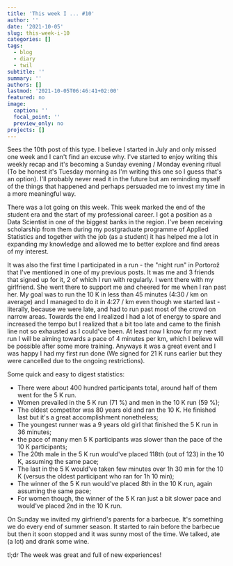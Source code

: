 ```yaml
---
title: 'This week I ... #10'
author: ''
date: '2021-10-05'
slug: this-week-i-10
categories: []
tags:
  - blog
  - diary
  - twil
subtitle: ''
summary: ''
authors: []
lastmod: '2021-10-05T06:46:41+02:00'
featured: no
image:
  caption: ''
  focal_point: ''
  preview_only: no
projects: []
---
```


Sees the 10th post of this type. I believe I started in July and only missed one week and I can't find an excuse why. I've started to enjoy writing this weekly recap and it's becoming a Sunday evening / Monday evening ritual (To be honest it's Tuesday morning as I'm writing this one so I guess that's an option). I'll probably never read it in the future but am reminding myself of the things that happened and perhaps persuaded me to invest my time in a more meaningful way.

There was a lot going on this week. This week marked the end of the student era and the start of my professional career. I got a position as a Data Scientist in one of the biggest banks in the region. I've been receiving scholarship from them during my postgraduate programme of Applied Statistics and together with the job (as a student) it has helped me a lot in expanding my knowledge and allowed me to better explore and find areas of my interest. 

It was also the first time I participated in a run - the "night run" in Portorož that I've mentioned in one of my previous posts. It was me and 3 friends that signed up for it, 2 of which I run with regularly. I went there with my girlfriend. She went there to support me and cheered for me when I ran past her. My goal was to run the 10 K in less than 45 minutes (4:30 / km on average) and I managed to do it in 4:27 / km even though we started last - literally, because we were late, and had to run past most of the crowd on narrow areas. Towards the end I realized I had a lot of energy to spare and increased the tempo but I realized that a bit too late and came to the finish line not so exhausted as I could've been. At least now I know for my next run I will be aiming towards a pace of 4 minutes per km, which I believe will be possible after some more training. Anyways it was a great event and I was happy I had my first run done (We signed for 21 K runs earlier but they were cancelled due to the ongoing restrictions).

Some quick and easy to digest statistics: 

+ There were about 400 hundred participants total, around half of them went for the 5 K run.
+ Women prevailed in the 5 K run (71 %) and men in the 10 K run (59 %);
+ The oldest competitor was 80 years old and ran the 10 K. He finished last but it's a great accomplishment nonetheless;
+ The youngest runner was a 9 years old girl that finished the 5 K run in 36 minutes; 
+ the pace of many men 5 K participants was slower than the pace of the 10 K participants;
+ The 20th male in the 5 K run would've placed 118th (out of 123) in the 10 K, assuming the same pace;
+ The last in the 5 K would've taken few minutes over 1h 30 min for the 10 K (versus the oldest participant who ran for 1h 10 min);
+ The winner of the 5 K run would've placed 8th in the 10 K run, again assuming the same pace;
+ For women though, the winner of the 5 K ran just a bit slower pace and would've placed 2nd in the 10 K run.

On Sunday we invited my girfriend's parents for a barbecue. It's something we do every end of summer season. It started to rain before the barbecue but then it soon stopped and it was sunny most of the time. We talked, ate (a lot) and drank some wine.

tl;dr The week was great and full of new experiences!





